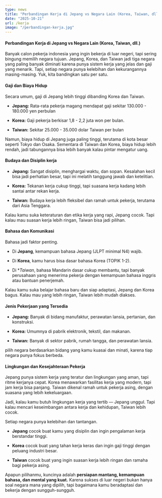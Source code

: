 ```yaml
---
type: news
title: "Perbandingan Kerja di Jepang vs Negara Lain (Korea, Taiwan, dll.)"
date: "2025-10-21"
url: /kerja
image: "/perbandingan-kerja.jpg"
---
```




#### Perbandingan Kerja di Jepang vs Negara Lain (Korea, Taiwan, dll.)

Banyak calon pekerja indonesia yang ingin bekerja di luar negeri, tapi sering bingung memilih negara tujuan. Jepang, Korea, dan Taiwan jadi tiga negara yang paling banyak diminati karena punya sistem kerja yang jelas dan gaji yang menarik. Tapi, setiap negara punya kelebihan dan kekurangannya masing-masing. Yuk, kita bandingkan satu per satu.

#### Gaji dan Biaya Hidup 

Secara umum, gaji di Jepang lebih tinggi dibanding Korea dan Taiwan.

- **Jepang:** Rata-rata pekerja magang mendapat gaji sekitar 130.000 - 180.000 yen perbulan 

- **Korea:** Gaji pekerja berkisar 1,8 - 2,2 juta won per bulan.

- **Taiwan:** Sekitar 25.000 - 35.000 dolar Taiwan per bulan 

Namun, biaya hidup di Jepang juga paling tinggi, terutama di kota besar seperti Tokyo dan Osaka. Sementara di Taiwan dan Korea, biaya hidup lebih rendah, jadi tabungannya bisa lebih banyak kalau pintar mengatur uang.

#### Budaya dan Disiplin kerja 

- **Jepang:** Sangat disiplin, menghargai waktu, dan sopan. Kesalahan kecil bisa jadi perhatian besar, tapi ini melatih tanggung jawab dan ketelitian. 

- **Korea:** Tekanan kerja cukup tinggi, tapi suasana kerja kadang lebih santai antar rekan kerja.

- **Taiwan:** Budaya kerja lebih fleksibel dan ramah untuk pekerja, terutama dari Asia Tenggara.

Kalau kamu suka keteraturan dan etika kerja yang rapi, Jepang cocok. Tapi kalau mau suasan kerja lebih ringan, Taiwan bisa jadi pilihan.

#### Bahasa dan Komunikasi

Bahasa jadi faktor penting.

- Di **Jepang**, kemampuan bahasa Jepang (JLPT minimal N4) wajib.

- Di **Korea**, kamu harus bisa dasar bahasa Korea (TOPIK 1-2).

- Di **Taiwan*, bahasa Mandarin dasar cukup membantu, tapi banyak perusahaan yang menerima pekerja dengan kemampuan bahasa inggris atau bantuan penerjemah.

Kalau kamu suka belajar bahasa baru dan siap adaptasi, Jepang dan Korea bagus. Kalau mau yang lebih ringan, Taiwan lebih mudah diakses.

#### Jenis Pekerjaan yang Tersedia 

- **Jepang:** Banyak di bidang manufaktur, perawatan lansia, pertanian, dan konstruksi.

- **Korea:** Umumnya di pabrik elektronik, tekstil, dan makanan.

- **Taiwan:** Banyak di sektor pabrik, rumah tangga, dan perawatan lansia.

pilih negara berdasarkan bidang yang kamu kuasai dan minati, karena tiap negara punya fokus berbeda.

#### Lingkungan dan Kesejahteraan Pekerja 

Jepang punya sistem kerja yang teratur dan lingkungan yang aman, tapi ritme kerjanya cepat.
Korea menawarkan fasilitas kerja yang modern, tapi jam kerja bisa panjang. Taiwan dikenal ramah untuk pekerja asing, dengan suasana yang lebih kekeluargaan.

Jadi, kalau kamu butuh lingkungan kerja yang tertib — Jepang unggul. Tapi kalau mencari keseimbangan antara kerja dan kehidupan, Taiwan lebih cocok.


Setiap negara punya kelebihan dan tantangan.

- **Jepang** cocok buat kamu yang disiplin dan ingin pengalaman kerja berstandar tinggi.

- **Korea** cocok buat yang tahan kerja keras dan ingin gaji tinggi dengan peluang industri besar.

- **Taiwan** cocok buat yang ingin suasan kerja lebih ringan dan ramaha bagi pekerja asing.

Apapun pilihanmu, kuncinya adalah **persiapan mantang, kemampuan bahasa, dan mental yang kuat.** Karena sukses di luar negeri bukan hanya soal negara mana yang dipilih, tapi bagaimana kamu beradaptasi dan bekerja dengan sungguh-sungguh.